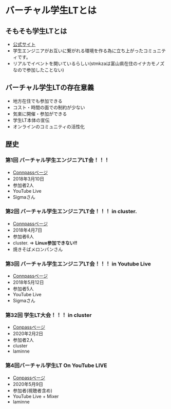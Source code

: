 # バーチャル学生LTとは
## そもそも学生LTとは
- [公式サイト](https://student-lt.tech/)
- 学生エンジニアがお互いに繋がれる環境を作る為に立ち上がったコミュニティです。
- リアルでイベントを開いているらしい(stmkzaは富山県在住のイナカモノズなので参加したことない)

## バーチャル学生LTの存在意義
- 地方在住でも参加できる
- コスト・時間の面での制約が少ない
- 気楽に開催・参加ができる
- 学生LT本体の宣伝
- オンラインのコミュニティの活性化

## 歴史
### 第1回 バーチャル学生エンジニアLT会！！！
- [Connpassページ](https://student-lt.connpass.com/event/81156/)
- 2018年3月10日
- 参加者2人
- YouTube Live
- Sigmaさん

### 第2回 バーチャル学生エンジニアLT会！！！ in cluster.
- [Connpassページ](https://student-lt.connpass.com/event/83707/)
- 2018年4月7日
- 参加者6人
- cluster. => **Linux参加できない!!**
- 焼きそばメロンパンさん

### 第3回 バーチャル学生エンジニアLT会！！！ in Youtube Live
- [Connpassページ](https://student-lt.connpass.com/event/87302/)
- 2018年5月12日
- 参加者5人
- YouTube Live
- Sigmaさん

### 第32回 学生LT大会！！！ in cluster
- [Conpassページ](https://student-lt.connpass.com/event/165324/)
- 2020年2月2日
- 参加者2人
- cluster
- laminne

### 第4回バーチャル学生LT On YouTube LIVE
- [Conpassページ](https://student-lt.connpass.com/event/165324/)
- 2020年5月9日
- 参加者(視聴者含め)
- YouTube Live + Mixer
- laminne
